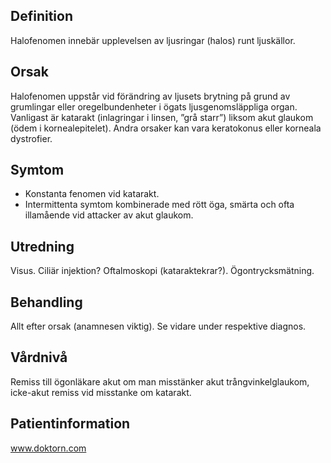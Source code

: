 ## Definition

Halofenomen innebär upplevelsen av ljusringar (halos) runt ljuskällor.

## Orsak

Halofenomen uppstår vid förändring av ljusets brytning på grund av grumlingar eller oregelbundenheter i ögats ljusgenomsläppliga organ. Vanligast är katarakt (inlagringar i linsen, ”grå starr”) liksom akut glaukom (ödem i kornealepitelet). Andra orsaker kan vara keratokonus eller korneala dystrofier.

## Symtom

- Konstanta fenomen vid katarakt.
- Intermittenta symtom kombinerade med rött öga, smärta och ofta illamående vid attacker av akut glaukom.

## Utredning

Visus. Ciliär injektion? Oftalmoskopi (kataraktekrar?). Ögontrycksmätning.

## Behandling

Allt efter orsak (anamnesen viktig). Se vidare under respektive diagnos.

## Vårdnivå

Remiss till ögonläkare akut om man misstänker akut trångvinkelglaukom, icke-akut remiss vid misstanke om katarakt.

## Patientinformation

www.doktorn.com


